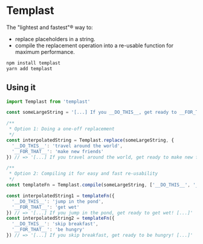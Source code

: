 # Templast

The "lightest and fastest"® way to:

- replace placeholders in a string.
- compile the replacement operation into a re-usable function for maximum performance.

```sh
npm install templast
yarn add templast
```

## Using it

```js
import Templast from 'templast'

const someLargeString = '[...] If you __DO_THIS__, get ready to __FOR_THAT__! [...]'

/**
 * Option 1: Doing a one-off replacement
 */
const interpolatedString = Templast.replace(someLargeString, {
  '__DO_THIS__': 'travel around the world',
  '__FOR_THAT__': 'make new friends'
}) // => '[...] If you travel around the world, get ready to make new friends! [...]'

/**
 * Option 2: Compiling it for easy and fast re-usability
 */
const templateFn = Templast.compile(someLargeString, ['__DO_THIS__', '__FOR_THAT__'])

const interpolatedString1 = templateFn({
  '__DO_THIS__': 'jump in the pond',
  '__FOR_THAT__': 'get wet'
}) // => '[...] If you jump in the pond, get ready to get wet! [...]'
const interpolatedString2 = templateFn({
  '__DO_THIS__': 'skip breakfast',
  '__FOR_THAT__': 'be hungry'
}) // => '[...] If you skip breakfast, get ready to be hungry! [...]'
```

